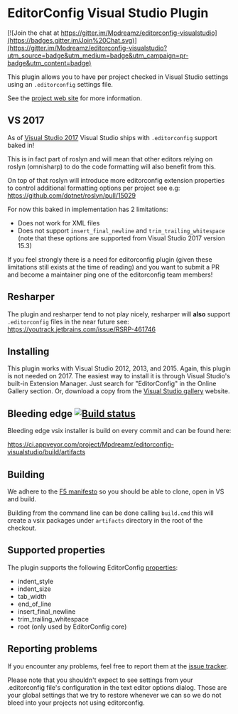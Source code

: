 # EditorConfig Visual Studio Plugin

[![Join the chat at https://gitter.im/Mpdreamz/editorconfig-visualstudio](https://badges.gitter.im/Join%20Chat.svg)](https://gitter.im/Mpdreamz/editorconfig-visualstudio?utm_source=badge&utm_medium=badge&utm_campaign=pr-badge&utm_content=badge)

This plugin allows you to have per project checked in Visual Studio settings using an `.editorconfig` settings file.

See the [project web site](http://editorconfig.org) for more information.

## VS 2017

As of [Visual Studio 2017](https://www.visualstudio.com/en-us/news/releasenotes/vs2017-relnotes) Visual Studio ships with `.editorconfig` support baked in! 

This is in fact part of roslyn and will mean that other editors relying on roslyn (omnisharp) to do the code formatting will also benefit from this. 

On top of that roslyn will introduce more editorconfig extension properties to control additional formatting options per project see e.g: https://github.com/dotnet/roslyn/pull/15029

For now this baked in implementation has 2 limitations:

* Does not work for XML files
* Does not support `insert_final_newline` and `trim_trailing_whitespace` (note that these options are supported from Visual Studio 2017 version 15.3)

If you feel strongly there is a need for editorconfig plugin (given these limitations still exists at the time of reading) and you want to submit a PR and become a maintainer ping one of the editorconfig team members!

## Resharper

The plugin and resharper tend to not play nicely, resharper will **also** support `.editorconfig` files in the near future see: https://youtrack.jetbrains.com/issue/RSRP-461746

## Installing

This plugin works with Visual Studio 2012, 2013, and 2015. Again, this plugin is not needed on 2017. The easiest way to install it is through Visual Studio's built-in Extension Manager. Just search for "EditorConfig" in the Online Gallery section. Or, download a copy from the [Visual Studio gallery](http://visualstudiogallery.msdn.microsoft.com/c8bccfe2-650c-4b42-bc5c-845e21f96328) website.

## Bleeding edge [![Build status](https://ci.appveyor.com/api/projects/status/ad0dc6ldff3bbf3o?svg=true)](https://ci.appveyor.com/project/Mpdreamz/editorconfig-visualstudio/branch/master)

Bleeding edge vsix installer is build on every commit and can be found here:

https://ci.appveyor.com/project/Mpdreamz/editorconfig-visualstudio/build/artifacts

## Building

We adhere to the [F5 manifesto](http://www.khalidabuhakmeh.com/the-f5-manifesto-for-net-developers) so you should be able to clone, open in VS and build.

Building from the command line can be done calling `build.cmd` this will create a vsix packages under `artifacts` directory in the root of the checkout.

## Supported properties

The plugin supports the following EditorConfig [properties](http://editorconfig.org/#supported-properties):

* indent_style
* indent_size
* tab_width
* end_of_line
* insert_final_newline
* trim_trailing_whitespace
* root (only used by EditorConfig core)

## Reporting problems

If you encounter any problems, feel free to report them at the [issue tracker](https://github.com/editorconfig/editorconfig-visualstudio/issues).

Please note that you shouldn't expect to see settings from your .editorconfig file's configuration in the text editor options dialog. Those are your global settings that we try to restore whenever we can so we do not bleed into your projects not using editorconfig.
